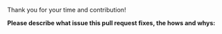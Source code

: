 <!-- PLEASE DO NOT REFERENCE COPYRIGHTED MATERIAL IN YOUR PULL REQUEST -->

Thank you for your time and contribution!

**Please describe what issue this pull request fixes, the hows and whys:**
